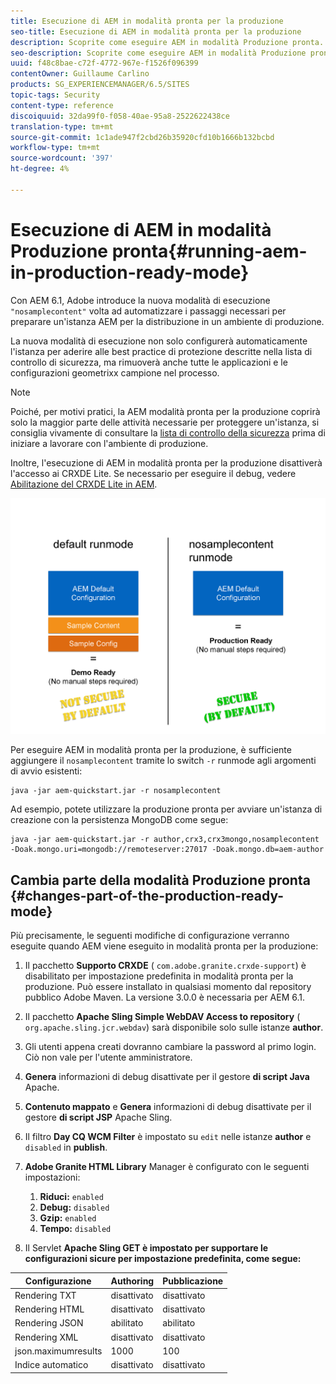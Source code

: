 ```yaml
---
title: Esecuzione di AEM in modalità pronta per la produzione
seo-title: Esecuzione di AEM in modalità pronta per la produzione
description: Scoprite come eseguire AEM in modalità Produzione pronta.
seo-description: Scoprite come eseguire AEM in modalità Produzione pronta.
uuid: f48c8bae-c72f-4772-967e-f1526f096399
contentOwner: Guillaume Carlino
products: SG_EXPERIENCEMANAGER/6.5/SITES
topic-tags: Security
content-type: reference
discoiquuid: 32da99f0-f058-40ae-95a8-2522622438ce
translation-type: tm+mt
source-git-commit: 1c1ade947f2cbd26b35920cfd10b1666b132bcbd
workflow-type: tm+mt
source-wordcount: '397'
ht-degree: 4%

---
```



# Esecuzione di AEM in modalità Produzione pronta{#running-aem-in-production-ready-mode}

Con AEM 6.1,  Adobe introduce la nuova modalità di esecuzione `"nosamplecontent"` volta ad automatizzare i passaggi necessari per preparare un&#39;istanza AEM per la distribuzione in un ambiente di produzione.

La nuova modalità di esecuzione non solo configurerà automaticamente l&#39;istanza per aderire alle best practice di protezione descritte nella lista di controllo di sicurezza, ma rimuoverà anche tutte le applicazioni e le configurazioni geometrixx campione nel processo.

>[!NOTE]
>
>Poiché, per motivi pratici, la AEM modalità pronta per la produzione coprirà solo la maggior parte delle attività necessarie per proteggere un&#39;istanza, si consiglia vivamente di consultare la [lista di controllo della sicurezza](/help/sites-administering/security-checklist.md) prima di iniziare a lavorare con l&#39;ambiente di produzione.
>
>Inoltre, l&#39;esecuzione di AEM in modalità pronta per la produzione disattiverà l&#39;accesso ai CRXDE Lite. Se necessario per eseguire il debug, vedere [Abilitazione del CRXDE Lite in AEM](/help/sites-administering/enabling-crxde-lite.md).

![chlimage_1-83](assets/chlimage_1-83a.png)

Per eseguire AEM in modalità pronta per la produzione, è sufficiente aggiungere il `nosamplecontent` tramite lo switch `-r` runmode agli argomenti di avvio esistenti:

```shell
java -jar aem-quickstart.jar -r nosamplecontent
```

Ad esempio, potete utilizzare la produzione pronta per avviare un&#39;istanza di creazione con la persistenza MongoDB come segue:

```shell
java -jar aem-quickstart.jar -r author,crx3,crx3mongo,nosamplecontent -Doak.mongo.uri=mongodb://remoteserver:27017 -Doak.mongo.db=aem-author
```

## Cambia parte della modalità Produzione pronta {#changes-part-of-the-production-ready-mode}

Più precisamente, le seguenti modifiche di configurazione verranno eseguite quando AEM viene eseguito in modalità pronta per la produzione:

1. Il pacchetto **Supporto CRXDE** ( `com.adobe.granite.crxde-support`) è disabilitato per impostazione predefinita in modalità pronta per la produzione. Può essere installato in qualsiasi momento dal repository pubblico  Adobe Maven. La versione 3.0.0 è necessaria per AEM 6.1.

1. Il pacchetto **Apache Sling Simple WebDAV Access to repository** ( `org.apache.sling.jcr.webdav`) sarà disponibile solo sulle istanze **author**.

1. Gli utenti appena creati dovranno cambiare la password al primo login. Ciò non vale per l&#39;utente amministratore.
1. **Genera** informazioni di debug disattivate per il gestore **di script Java** Apache.

1. **Contenuto mappato** e  **Genera** informazioni di debug disattivate per il gestore **di script JSP** Apache Sling.

1. Il filtro **Day CQ WCM Filter** è impostato su `edit` nelle istanze **author** e `disabled` in **publish**.

1. **Adobe Granite HTML Library** Manager è configurato con le seguenti impostazioni:

   1. **Riduci:** `enabled`
   1. **Debug:** `disabled`
   1. **Gzip:** `enabled`
   1. **Tempo:** `disabled`

1. Il Servlet **Apache Sling GET è impostato per supportare le configurazioni sicure per impostazione predefinita, come segue:**

| **Configurazione** | **Authoring** | **Pubblicazione** |
|---|---|---|
| Rendering TXT | disattivato | disattivato |
| Rendering HTML | disattivato | disattivato |
| Rendering JSON | abilitato | abilitato |
| Rendering XML | disattivato | disattivato |
| json.maximumresults | 1000 | 100 |
| Indice automatico | disattivato | disattivato |

